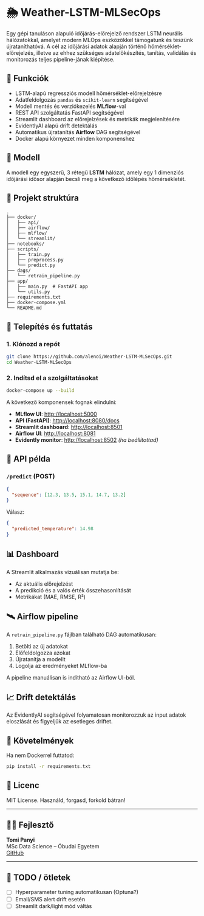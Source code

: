 # 🌦️ Weather-LSTM-MLSecOps

Egy gépi tanuláson alapuló időjárás-előrejelző rendszer LSTM neurális hálózatokkal, amelyet modern MLOps eszközökkel támogatunk és teszünk újrataníthatóvá. A cél az időjárási adatok alapján történő hőmérséklet-előrejelzés, illetve az ehhez szükséges adatelőkészítés, tanítás, validálás és monitorozás teljes pipeline-jának kiépítése.

## 🚀 Funkciók

- LSTM-alapú regressziós modell hőmérséklet-előrejelzésre
- Adatfeldolgozás `pandas` és `scikit-learn` segítségével
- Modell mentés és verziókezelés **MLflow**-val
- REST API szolgáltatás FastAPI segítségével
- Streamlit dashboard az előrejelzések és metrikák megjelenítésére
- EvidentlyAI alapú drift detektálás
- Automatikus újratanítás **Airflow** DAG segítségével
- Docker alapú környezet minden komponenshez

## 🧠 Modell

A modell egy egyszerű, 3 rétegű **LSTM** hálózat, amely egy 1 dimenziós időjárási idősor alapján becsli meg a következő időlépés hőmérsékletét.

## 📁 Projekt struktúra

```
.
├── docker/
│   ├── api/
│   ├── airflow/
│   ├── mlflow/
│   └── streamlit/
├── notebooks/
├── scripts/
│   ├── train.py
│   ├── preprocess.py
│   └── predict.py
├── dags/
│   └── retrain_pipeline.py
├── app/
│   ├── main.py  # FastAPI app
│   └── utils.py
├── requirements.txt
├── docker-compose.yml
└── README.md
```

## 🐳 Telepítés és futtatás

### 1. Klónozd a repót

```bash
git clone https://github.com/alenoi/Weather-LSTM-MLSecOps.git
cd Weather-LSTM-MLSecOps
```

### 2. Indítsd el a szolgáltatásokat

```bash
docker-compose up --build
```

A következő komponensek fognak elindulni:
- **MLflow UI**: [http://localhost:5000](http://localhost:5000)
- **API (FastAPI)**: [http://localhost:8080/docs](http://localhost:8080/docs)
- **Streamlit dashboard**: [http://localhost:8501](http://localhost:8501)
- **Airflow UI**: [http://localhost:8081](http://localhost:8081)
- **Evidently monitor**: [http://localhost:8502](http://localhost:8502) *(ha beállítottad)*

## 🔬 API példa

### `/predict` (POST)

```json
{
  "sequence": [12.3, 13.5, 15.1, 14.7, 13.2]
}
```

Válasz:
```json
{
  "predicted_temperature": 14.98
}
```

## 📊 Dashboard

A Streamlit alkalmazás vizuálisan mutatja be:
- Az aktuális előrejelzést
- A predikció és a valós érték összehasonlítását
- Metrikákat (MAE, RMSE, R²)

## 🛰️ Airflow pipeline

A `retrain_pipeline.py` fájlban található DAG automatikusan:
1. Betölti az új adatokat
2. Előfeldolgozza azokat
3. Újratanítja a modellt
4. Logolja az eredményeket MLflow-ba

A pipeline manuálisan is indítható az Airflow UI-ból.

## 📈 Drift detektálás

Az EvidentlyAI segítségével folyamatosan monitorozzuk az input adatok eloszlását és figyeljük az esetleges driftet.

## 📜 Követelmények

Ha nem Dockerrel futtatod:

```bash
pip install -r requirements.txt
```

## 📝 Licenc

MIT License. Használd, forgasd, forkold bátran!

---

## 👨‍💻 Fejlesztő

**Tomi Panyi**  
MSc Data Science – Óbudai Egyetem  
[GitHub](https://github.com/alenoi)

---

## 🎯 TODO / ötletek

- [ ] Hyperparameter tuning automatikusan (Optuna?)
- [ ] Email/SMS alert drift esetén
- [ ] Streamlit dark/light mód váltás
